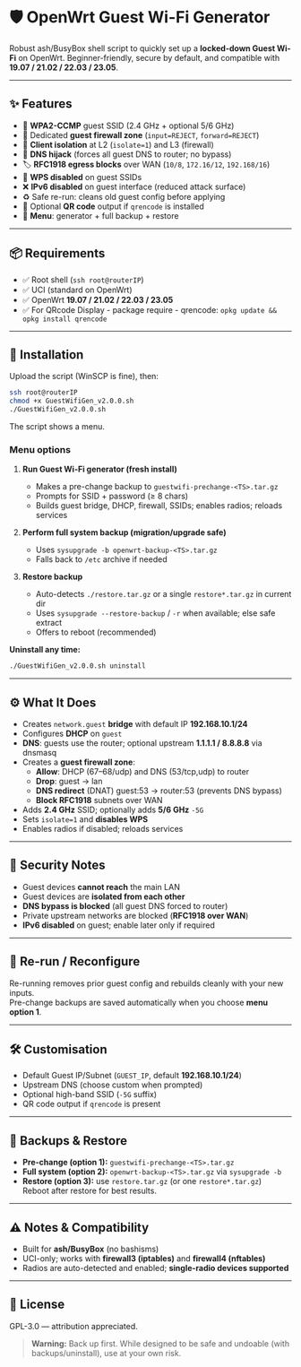 # 🛡️ OpenWrt Guest Wi-Fi Generator

Robust ash/BusyBox shell script to quickly set up a **locked-down Guest Wi-Fi** on OpenWrt. Beginner-friendly, secure by default, and compatible with **19.07 / 21.02 / 22.03 / 23.05**.

---

## ✨ Features

- 🔐 **WPA2-CCMP** guest SSID (2.4 GHz + optional 5/6 GHz)
- 🧱 Dedicated **guest firewall zone** (`input=REJECT`, `forward=REJECT`)
- 🔌 **Client isolation** at L2 (`isolate=1`) and L3 (firewall)
- 🧭 **DNS hijack** (forces all guest DNS to router; no bypass)
- 🏷️ **RFC1918 egress blocks** over WAN (`10/8`, `172.16/12`, `192.168/16`)
- 🚫 **WPS disabled** on guest SSIDs
- ❌ **IPv6 disabled** on guest interface (reduced attack surface)
- ♻️ Safe re-run: cleans old guest config before applying
- 📲 Optional **QR code** output if `qrencode` is installed
- 🧰 **Menu**: generator + full backup + restore

---

## 📦 Requirements

- ✅ Root shell (`ssh root@routerIP`)
- ✅ UCI (standard on OpenWrt)
- ✅ OpenWrt **19.07 / 21.02 / 22.03 / 23.05**
- ✅ For QRcode Display - package require - qrencode: `opkg update && opkg install qrencode`

---

## 🚀 Installation

Upload the script (WinSCP is fine), then:

```sh
ssh root@routerIP
chmod +x GuestWifiGen_v2.0.0.sh
./GuestWifiGen_v2.0.0.sh
```

The script shows a menu.

### **Menu options**

1. **Run Guest Wi-Fi generator (fresh install)**
   - Makes a pre-change backup to `guestwifi-prechange-<TS>.tar.gz`
   - Prompts for SSID + password (≥ 8 chars)
   - Builds guest bridge, DHCP, firewall, SSIDs; enables radios; reloads services

2. **Perform full system backup (migration/upgrade safe)**
   - Uses `sysupgrade -b openwrt-backup-<TS>.tar.gz`
   - Falls back to `/etc` archive if needed

3. **Restore backup**
   - Auto-detects `./restore.tar.gz` or a single `restore*.tar.gz` in current dir
   - Uses `sysupgrade --restore-backup` / `-r` when available; else safe extract
   - Offers to reboot (recommended)

**Uninstall any time:**
```sh
./GuestWifiGen_v2.0.0.sh uninstall
```

---

## ⚙️ What It Does

- Creates `network.guest` **bridge** with default IP **192.168.10.1/24**
- Configures **DHCP** on `guest`
- **DNS**: guests use the router; optional upstream **1.1.1.1 / 8.8.8.8** via dnsmasq
- Creates a **guest firewall zone**:
  - **Allow**: DHCP (67–68/udp) and DNS (53/tcp,udp) to router
  - **Drop**: guest → lan
  - **DNS redirect** (DNAT) guest:53 → router:53 (prevents DNS bypass)
  - **Block RFC1918** subnets over WAN
- Adds **2.4 GHz** SSID; optionally adds **5/6 GHz** `-5G`
- Sets `isolate=1` and **disables WPS**
- Enables radios if disabled; reloads services

---

## 🔐 Security Notes

- Guest devices **cannot reach** the main LAN  
- Guest devices are **isolated from each other**  
- **DNS bypass is blocked** (all guest DNS forced to router)  
- Private upstream networks are blocked (**RFC1918 over WAN**)  
- **IPv6 disabled** on guest; enable later only if required

---

## 🧼 Re-run / Reconfigure

Re-running removes prior guest config and rebuilds cleanly with your new inputs.  
Pre-change backups are saved automatically when you choose **menu option 1**.

---

## 🛠️ Customisation

- Default Guest IP/Subnet (`GUEST_IP`, default **192.168.10.1/24**)
- Upstream DNS (choose custom when prompted)
- Optional high-band SSID (`-5G` suffix)
- QR code output if `qrencode` is present

---

## 🔄 Backups & Restore

- **Pre-change (option 1):** `guestwifi-prechange-<TS>.tar.gz`  
- **Full system (option 2):** `openwrt-backup-<TS>.tar.gz` via `sysupgrade -b`  
- **Restore (option 3):** use `restore.tar.gz` (or one `restore*.tar.gz`)  
  Reboot after restore for best results.

---

## ⚠️ Notes & Compatibility

- Built for **ash/BusyBox** (no bashisms)  
- UCI-only; works with **firewall3 (iptables)** and **firewall4 (nftables)**  
- Radios are auto-detected and enabled; **single-radio devices supported**

---

## 📜 License

GPL-3.0 — attribution appreciated.

> **Warning:** Back up first. While designed to be safe and undoable (with backups/uninstall), use at your own risk.
